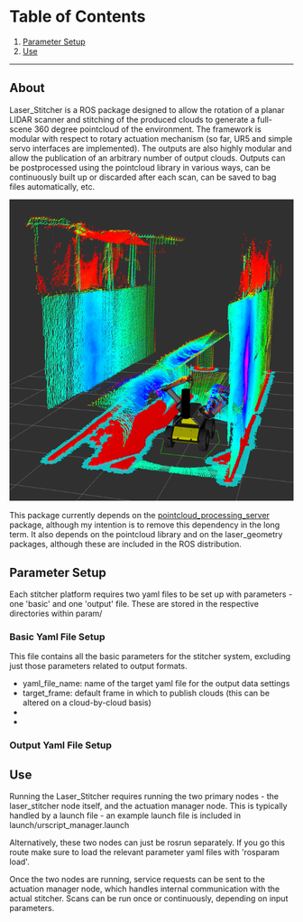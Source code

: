 # Table of Contents
1. [Parameter Setup](#parameter-setup)
2. [Use](#use)

***

## About
Laser_Stitcher is a ROS package designed to allow the rotation of a planar LIDAR scanner and stitching of the produced clouds to generate a full-scene 360 degree pointcloud of the environment. The framework is modular with respect to rotary actuation mechanism (so far, UR5 and simple servo interfaces are implemented). The outputs are also highly modular and allow the publication of an arbitrary number of output clouds. Outputs can be postprocessed using the pointcloud library in various ways, can be continuously built up or discarded after each scan, can be saved to bag files automatically, etc. 

![alt text](images/intensity_scan.png "An example scan featuring colors based on LIDAR return intensity. Generated using Hokuyo utm-30lx")

This package currently depends on the [pointcloud_processing_server](https://github.com/UTNuclearRobotics/pointcloud_processing_server.git) package, although my intention is to remove this dependency in the long term. It also depends on the pointcloud library and on the laser_geometry packages, although these are included in the ROS distribution. 

## Parameter Setup
Each stitcher platform requires two yaml files to be set up with parameters - one 'basic' and one 'output' file. These are stored in the respective directories within param/

### Basic Yaml File Setup
This file contains all the basic parameters for the stitcher system, excluding just those parameters related to output formats. 

- yaml_file_name: name of the target yaml file for the output data settings
- target_frame: default frame in which to publish clouds (this can be altered on a cloud-by-cloud basis)
- 
- 

### Output Yaml File Setup


## Use
Running the Laser_Stitcher requires running the two primary nodes - the laser_stitcher node itself, and the actuation manager node. This is typically handled by a launch file - an example launch file is included in launch/urscript_manager.launch

Alternatively, these two nodes can just be rosrun separately. If you go this route make sure to load the relevant parameter yaml files with 'rosparam load'. 

Once the two nodes are running, service requests can be sent to the actuation manager node, which handles internal communication with the actual stitcher. Scans can be run once or continuously, depending on input parameters. 